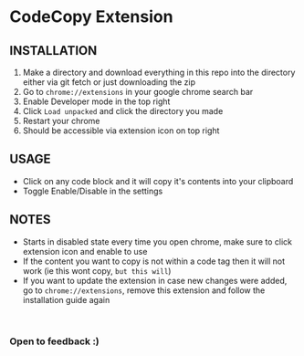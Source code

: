 # CodeCopy Extension

## INSTALLATION

1. Make a directory and download everything in this repo into the directory either via git fetch or just downloading the zip
2. Go to `chrome://extensions` in your google chrome search bar
3. Enable Developer mode in the top right
4. Click `Load unpacked` and click the directory you made
5. Restart your chrome
6. Should be accessible via extension icon on top right

## USAGE

- Click on any code block and it will copy it's contents into your clipboard
- Toggle Enable/Disable in the settings

## NOTES

- Starts in disabled state every time you open chrome, make sure to click extension icon and enable to use
- If the content you want to copy is not within a code tag then it will not work (ie this wont copy, `but this will`)
- If you want to update the extension in case new changes were added, go to `chrome://extensions`, remove this extension and follow the installation guide again

<br />

### Open to feedback :)
